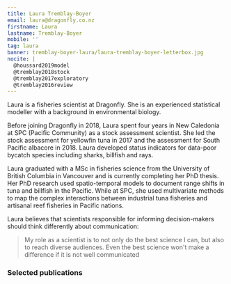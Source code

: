 ```yaml
---
title: Laura Tremblay-Boyer
email: laura@dragonfly.co.nz
firstname: Laura
lastname: Tremblay-Boyer
mobile: ''
tag: laura
banner: tremblay-boyer-laura/laura-tremblay-boyer-letterbox.jpg
nocite: |
  @houssard2019model
  @tremblay2018stock
  @tremblay2017exploratory
  @tremblay2016review
---
```

Laura is a fisheries scientist at Dragonfly. She is an experienced statistical modeller with a background in environmental biology.
<!--more-->

Before joining Dragonfly in 2018, Laura spent four years in New Caledonia at SPC
(Pacific Community) as a stock assessment scientist. She led the stock
assessment for yellowfin tuna in 2017 and the assessment for South Pacific
albacore in 2018. Laura developed status indicators for data-poor bycatch
species including sharks, billfish and rays.

Laura graduated with a MSc in fisheries science from the University of British
Columbia in Vancouver and is currently completing her PhD thesis. Her PhD
research used spatio-temporal models to document range shifts in tuna and
billfish in the Pacific.  While at SPC, she used multivariate methods to map the
complex interactions between industrial tuna fisheries and artisanal reef
fisheries in Pacific nations.

Laura believes that scientists responsible for informing decision-makers should
think differently about communication:

> My role as a scientist is to not only do the best science I can, but also to
reach diverse audiences. Even the best science won't make a difference if it is not well communicated

### Selected publications


